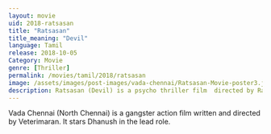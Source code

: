 ```yaml
---
layout: movie
uid: 2018-ratsasan
title: "Ratsasan"
title_meaning: "Devil"
language: Tamil
release: 2018-10-05
Category: Movie
genre: [Thriller]
permalink: /movies/tamil/2018/ratsasan
image: /assets/images/post-images/vada-chennai/Ratsasan-Movie-poster3.jpg
description: Ratsasan (Devil) is a psycho thriller film  directed by Ramkumar.
---
```


Vada Chennai (North Chennai) is a gangster action film written and directed by Veterimaran. It stars Dhanush in the lead role.
